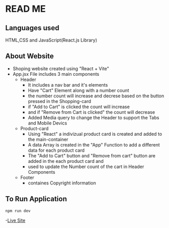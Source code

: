# READ ME

## Languages used
 HTML,CSS and JavaScript(React.js Library)

## About Website
 - Shoping website created using "React + Vite"
 - App.jsx File includes 3 main components 
    - Header
        - It includes a nav bar and it's elements
        - Have "Cart" Element along with a number count
        - the number count will increase and decrese based on the button pressed in the Shopping-card
        - if "Add to Cart" is clicked the count will increase
        - and if "Remove from Cart is clicked" the count will decrease
        - Added Media query to change the Header to support the Tabs and Mobile Devics
    - Product-card
        - Using "React" a indivizual product card is created and added to the main-container
        - A data Array is created in the "App" Function to add a different data for each product card
        - The "Add to Cart" button and "Remove from cart" button are added in the each product card and 
        - used to update the Number count of the cart in Header Components
    - Footer
        - containes Copyright information

## To Run Application
 `
 npm run dev
 `

 -[Live Site](https://deluxe-faun-f69d2b.netlify.app)
